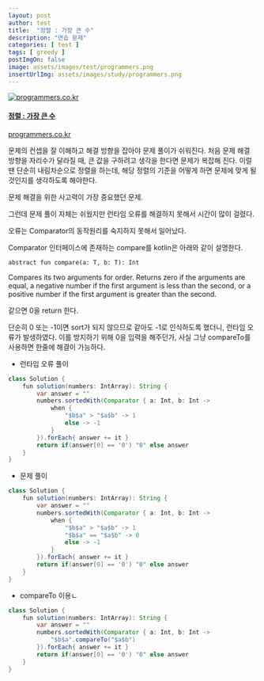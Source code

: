 ```yaml
---
layout: post
author: test
title:  "정렬 : 가장 큰 수"
description: "연습 문제"
categories: [ test ]
tags: [ greedy ]
postImgOn: false
image: assets/images/test/programmers.png
insertUrlImg: assets/images/study/programmers.png
---
```


<div class="card h-100 my-u-padding"><div class="insertcover"><a target="_blank" class="text-dark" href="https://programmers.co.kr/learn/courses/30/lessons/42746"><div class=""><img class="inserturl" src="{{site.baseurl}}/{{ page.insertUrlImg}}" alt="programmers.co.kr"/></div><div class="insert-img-body"><h4 class="insert-img-title">정렬 : 가장 큰 수</h4><p class="insert-img-description">programmers.co.kr</p></div></a></div></div>

문제의 컨셉을 잘 이해하고 해결 방향을 잡아야 문제 풀이가 쉬워진다.
처음 문제 해결 방향을 자리수가 달라질 때, 큰 값을 구하려고 생각을 한다면 문제가 복잡해 진다.
이럴땐 단순히 내림차순으로 정렬을 하는데, 해당 정렬의 기준을 어떻게 하면 문제에 맞게 될 것인지를 생각하도록 해야한다.

문제 해결을 위한 사고력이 가장 중요했던 문제.

그런데 문제 풀이 자체는 쉬웠지만 런타임 오류를 해결하지 못해서 시간이 많이 걸렸다.

오류는 Comparator의 동작원리를 숙지하지 못해서 일어났다.

Comparator 인터페이스에 존재하는 compare를 kotlin은 아래와 같이 설명한다.

```
abstract fun compare(a: T, b: T): Int
```
Compares its two arguments for order. Returns zero if the arguments are equal, a negative number if the first argument is less than the second, or a positive number if the first argument is greater than the second.

같으면 0을 return 한다.

단순히 0 또는 -1이면 sort가 되지 않으므로 같아도 -1로 인식하도록 했더니, 런타임 오류가 발생하였다.
이를 방지하기 위해 0을 입력을 해주던가, 사실 그냥 compareTo를 사용하면 한줄에 해결이 가능하다.


- 런타임 오류 풀이

```java
class Solution {
    fun solution(numbers: IntArray): String {
        var answer = ""
        numbers.sortedWith(Comparator { a: Int, b: Int ->
            when {
                "$b$a" > "$a$b" -> 1
                else -> -1
            }
        }).forEach{ answer += it }
        return if(answer[0] == '0') "0" else answer
    }
}
```


- 문제 풀이

```java
class Solution {
    fun solution(numbers: IntArray): String {
        var answer = ""
        numbers.sortedWith(Comparator { a: Int, b: Int ->
            when {
                "$b$a" > "$a$b" -> 1
                "$b$a" == "$a$b" -> 0
                else -> -1
            }
        }).forEach{ answer += it }
        return if(answer[0] == '0') "0" else answer
    }
}
```

- compareTo 이용ㄴ

```java
class Solution {
    fun solution(numbers: IntArray): String {
        var answer = ""
        numbers.sortedWith(Comparator { a: Int, b: Int ->
            "$b$a".compareTo("$a$b")
        }).forEach{ answer += it }
        return if(answer[0] == '0') "0" else answer
    }
}
```